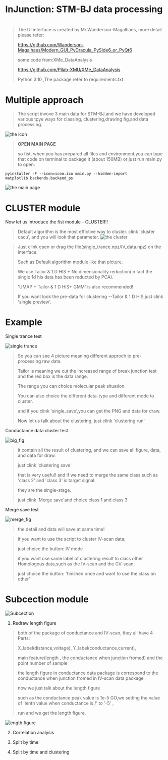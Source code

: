 # InJunction: STM-BJ data processing
# 

> The UI interface is created by Mr.Wanderson-Magalhaes, more detail please refer:
>
> https://github.com/Wanderson-Magalhaes/Modern_GUI_PyDracula_PySide6_or_PyQt6
>
> some code from:XMe_DataAnalysis
>
> https://github.com/Pilab-XMU/XMe_DataAnalysis
>
> Python 3.10 ,The package refer to requirements.txt


# Multiple approach
> The script invove 3 main data for STM-BJ,and we have developed various tpye ways for classing, clustering,drawing fig,and data processing.
> 
![the icon](https://github.com/wanHAnuy/wanHAnuy/blob/main/fig1.png)


> **OPEN MAIN PAGE**
>
> so fist, when you has prepared all files and environment,you can type that code on terminal to oackage it (about 150MB) or just run main.py to open:
> 
```
pyinstaller -F --icon=icon.ico main.py --hidden-import matplotlib.backends.backend_ps
```
![the main page](https://github.com/wanHAnuy/wanHAnuy/blob/main/fig2.png)

# CLUSTER module
Now let us introduce the fist module - CLUSTER!!
> Default algorithm is the most effictive way to cluster. clink 'cluster cacu', and you will look that parameter. 
![the cluster](https://github.com/wanHAnuy/wanHAnuy/blob/main/fig4.png)

> Just clink open or drag the file(single_trance.npz/IV_data.npz) on the interface.
> 
> Such as Default algorithm module like that picture.
>
> We use Tailor & 1 D HIS + No dimensionality reduction(in fact the single 1d his data has been reducted by PCA).
>
> 'UMAP + Tailor & 1 D HIS+ GMM' is also recommended!
>
> If you want look the pre-data for clustering --Tailor & 1 D HIS,just clink 'single preview'.


# Example

Single trance test

![single trance](https://github.com/wanHAnuy/wanHAnuy/blob/main/single_trance_1.png)
>
> So you can see 4 picture meaning different approch to pre-processing raw data.
>
> Tailor is meaning we cut the increased range of break junction test and the red box is the data range.
>
> The range you can choice molecular peak situation.
>
> You can also choice the different data-type and different mode to cluster.
>
> and if you clink 'single_save',you can get the PNG and data for draw.
>
> Now let us talk about the clustering, just clink 'clustering run'


Conductance data cluster test

![big_fig](https://github.com/wanHAnuy/wanHAnuy/blob/main/merged_image2.png)
>
> it contain all the result of clustering, and we can save all figure, data, and data for draw.
>
> just clink 'clustering save'
>
> that is very useful! and if we need to merge the same class.such as 'class 2' and 'class 3' is target signal.
>
> they are the single-stage. 
> 
> just clink 'Merge save'and  choice class 1 and class 3

Merge save test

![merge_fig](https://github.com/wanHAnuy/wanHAnuy/blob/main/class%5B1%2C%203%5D_73.2%25.png)

> the detail and data will save at same time!

> if you want to use the script to cluster IV-scan data;
>
> just choice the button: IV mode
> 
> if you want use same label of clustering result to class other Homologous data,such as the IV-scan and the GV-scan;
> 
> just choice the button: 'finished once and want to use the class on other'

# Subcection module

![Subcection](https://github.com/wanHAnuy/wanHAnuy/blob/main/badb18e2fd0e63c676ec1d04a03975a.png)

1. Redraw length figure
>
> both of the package of conductance and IV-scan, they all have 4 Parts:
>
> X_label(distance,voltage), Y_label(conductance,current),
>
> main feature(length , the conductance when junction fromed) and the point number of sample
>
> the length figure in conductance data package is correspond to the conductance when junction fromed in IV-scan data package
>
> now we just talk about the length figure
>
> such as the conductance peak value is 1e-5 GO,we setting the value of 'lenth value when conductance is /' to '-5' ,
>
> run and we get the length figure.
>
![ength figure](https://github.com/wanHAnuy/wanHAnuy/blob/main/class%5B1%2C%203%5D_73.2%25.png)


2. Correlation analysis
 
3. Split by time

4. Split by time and clustering
